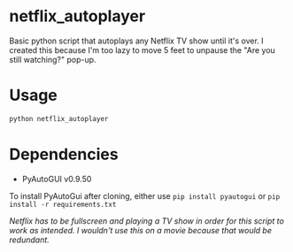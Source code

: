 # netflix_autoplayer
Basic python script that autoplays any Netflix TV show until it's over. I created this because I'm too lazy to move 5 feet to unpause the "Are you still watching?" pop-up.

# Usage
```bash
python netflix_autoplayer
```

# Dependencies
* PyAutoGUI v0.9.50

To install PyAutoGui after cloning, either use ```pip install pyautogui``` or ```pip install -r requirements.txt```

*Netflix has to be fullscreen and playing a TV show in order for this script
to work as intended. I wouldn't use this on a movie because that would be
redundant.*
